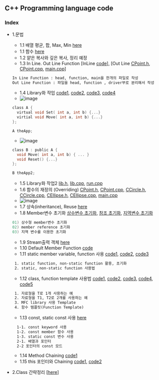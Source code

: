 ## C++ Programming language code

### Index
* 1.문법
  *  1.1 배열 평균, 합, Max, Min [here](https://github.com/csbyun-data/CPP-Pro/blob/main/chap01/Array/Calculates_Array1.cpp)
  *  1.1 함수 [here](https://github.com/csbyun-data/CPP-Pro/blob/main/chap01/Function/README.md)
  *  1.2 얕은 복사와 깊은 복사, 정리 예정
  *  1.3 In Line. Out Line Function [InLine [code](https://github.com/csbyun-data/CPP-Pro/blob/main/chap01/Line_Function/In_Line_Function.cpp)], [Out Line [CPoint.h](https://github.com/csbyun-data/CPP-Pro/blob/main/chap01/Line_Function/CPoint.h), [CPoint.cpp](https://github.com/csbyun-data/CPP-Pro/blob/main/chap01/Line_Function/CPoint.cpp), [main.cpp](https://github.com/csbyun-data/CPP-Pro/blob/main/chap01/Line_Function/main.cpp)]
  ```txt
  In Line Function : head, function, main을 한개의 파일로 작성
  Out Line Function : 파일을 head, function , driver부로 분리해서 작성
  ```
  *  1.4 Library화 작업 [code1](https://github.com/csbyun-data/CPP-Pro/blob/main/chap01/Library/CBase1.cpp), [code2](https://github.com/csbyun-data/CPP-Pro/blob/main/chap01/Library/CBase_Override1.cpp), [code3](https://github.com/csbyun-data/CPP-Pro/blob/main/chap01/Library/CBase2.cpp), [code4](https://github.com/csbyun-data/CPP-Pro/blob/main/chap01/Library/CBase3.cpp)
  *  ![image](https://github.com/user-attachments/assets/333438ed-fb44-4741-b5be-80c06a762853)
  ```c
  class A {
    virtual void Set( int a, int b) {...}
    virtial void Move( int a, int b) {...}
  };
  
  A theApp;
  ```
  *  ![image](https://github.com/user-attachments/assets/37c01e40-3873-428e-b958-4febb8c4947c)
  ```c
  class B : public A {
    void Move( int a, int b) { ... }
    void Reset() {...}
  };

  B theApp2;
  ```
  *  1.5 Library화 작업2 [lib.h](https://github.com/csbyun-data/CPP-Pro/blob/main/chap01/Library/lib.h), [lib.cpp](https://github.com/csbyun-data/CPP-Pro/blob/main/chap01/Library/lib.cpp), [run.cpp](https://github.com/csbyun-data/CPP-Pro/blob/main/chap01/Library/run.cpp)
  *  1.6 함수의 재정의 (Overriding) [CPoint.h](https://github.com/csbyun-data/CPP-Pro/blob/main/chap01/Overriding/CPoint.h), [CPoint.cpp](https://github.com/csbyun-data/CPP-Pro/blob/main/chap01/Overriding/CPoint.cpp), [CCircle.h](https://github.com/csbyun-data/CPP-Pro/blob/main/chap01/Overriding/CCircle.h), [CCircle.cpp](https://github.com/csbyun-data/CPP-Pro/blob/main/chap01/Overriding/CCircle.cpp), [CEllipse.h](https://github.com/csbyun-data/CPP-Pro/blob/main/chap01/Overriding/CEllipse.h), [CEllipse.cpp](https://github.com/csbyun-data/CPP-Pro/blob/main/chap01/Overriding/CEllipse.cpp), [main.cpp](https://github.com/csbyun-data/CPP-Pro/blob/main/chap01/Overriding/main.cpp)
  *  ![image](https://github.com/user-attachments/assets/7b1ccab7-cf65-4593-aa81-db07098402db)
  *  1.7 상속(inheritance), Reuse [here](https://github.com/csbyun-data/CPP-Pro/blob/main/chap01/Inheritance/README.md)
  *  1.8 Member변수 초기화 [상수변수 초기화](https://github.com/csbyun-data/CPP-Pro/blob/main/chap01/Variable/Constant_init1.cpp), [참조 초기화](https://github.com/csbyun-data/CPP-Pro/blob/main/chap01/Variable/Reference_init1.cpp), [지역변수 초기화](https://github.com/csbyun-data/CPP-Pro/blob/main/chap01/Variable/Local_init1.cpp)
  ```c
  01) 상수형 member변수 초기화
  02) member reference 초기화
  03) 지역 변수를 이용한 초기화
  ```
  * 1.9 Stream출력 객체 [here](https://github.com/csbyun-data/CPP-Pro/blob/main/chap01/Stream/README.md)
  * 1.10 Default Member Function [code](https://github.com/csbyun-data/CPP-Pro/blob/main/chap01/Default_Member_Function.cpp)
  * 1.11 static member variable, function 사용 [code1](https://github.com/csbyun-data/CPP-Pro/blob/main/chap01/Static/Static_Variable1.cpp), [code2](https://github.com/csbyun-data/CPP-Pro/blob/main/chap01/Static/Static_Variable2.cpp), [code3](https://github.com/csbyun-data/CPP-Pro/blob/main/chap01/Static/Static_Function1.cpp)
  ```txt
   1. static function, non-static function 활용, 초기화
   2. static, non-static function 사용법
  ```
  * 1.12 class, function template 사용법 [code1](https://github.com/csbyun-data/CPP-Pro/blob/main/chap01/Template/Template1.cpp), [code2](https://github.com/csbyun-data/CPP-Pro/blob/main/chap01/Template/Template2.cpp), [code3](https://github.com/csbyun-data/CPP-Pro/blob/main/chap01/Template/Template_MFC.cpp), [code4](https://github.com/csbyun-data/CPP-Pro/blob/main/chap01/Template/Function_Template1.cpp), [code5](https://github.com/csbyun-data/CPP-Pro/blob/main/chap01/Template/Function_Template2.cpp)
  ```txt
   1. 자료형을 T로 1개 사용하는 예
   2. 자료형을 T1, T2로 2개를 사용하는 예
   3. MFC library 사용 Template
   4. 함수 템플릿(Function Template)
  ```
  * 1.13 const, static const 사용 [here](https://github.com/csbyun-data/CPP-Pro/blob/main/chap01/Const/READMD.md)
  ```txt
    1-1. const keyword 사용
    1-2. const member 함수 사용
    1-3. static const 변수 사용
    2-1. 배열과 포인터
    2-2 포인터의 const 모드
  ```
  * 1.14 Method Chaining [code1](https://github.com/csbyun-data/CPP-Pro/blob/main/chap01/Method_Chaining/method_chain1.cpp)
  * 1.15 this 포인터와 Chaining [code1](https://github.com/csbyun-data/CPP-Pro/blob/main/chap01/Method_Chaining/method_chain2.cpp), [code2](https://github.com/csbyun-data/CPP-Pro/blob/main/chap01/Method_Chaining/method_chain3.cpp)

*  2.Class 간략정리 [[here](https://github.com/csbyun-data/CPP-Pro/blob/main/chap01/Class/README.md)]



  
